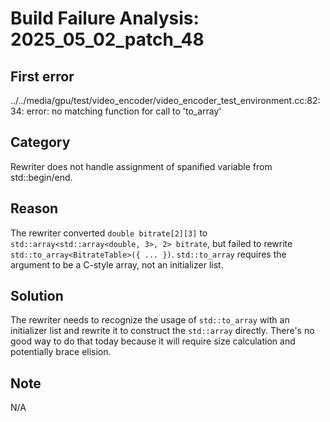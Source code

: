 # Build Failure Analysis: 2025_05_02_patch_48

## First error

../../media/gpu/test/video_encoder/video_encoder_test_environment.cc:82:34: error: no matching function for call to 'to_array'

## Category
Rewriter does not handle assignment of spanified variable from std::begin/end.

## Reason
The rewriter converted `double bitrate[2][3]` to `std::array<std::array<double, 3>, 2> bitrate`, but failed to rewrite `std::to_array<BitrateTable>({ ... })`. `std::to_array` requires the argument to be a C-style array, not an initializer list.

## Solution
The rewriter needs to recognize the usage of `std::to_array` with an initializer list and rewrite it to construct the `std::array` directly. There's no good way to do that today because it will require size calculation and potentially brace elision.

## Note
N/A
